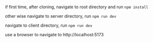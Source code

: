 if first time, after cloning, navigate to root directory and run `npm install`

other wise navigate to server directory, run `npm run dev`

navigate to client directory, run `npm run dev`

use a browser to navigate to http://localhost:5173
